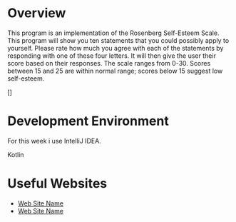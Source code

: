 # Overview

This program is an implementation of the Rosenberg
Self-Esteem Scale. This program will show you ten
statements that you could possibly apply to yourself.
Please rate how much you agree with each of the
statements by responding with one of these four letters.
It will then give the user their score based on their responses.
The scale ranges from 0-30. Scores between 15 and 25 are within normal range;
scores below 15 suggest low self-esteem.


[]

# Development Environment

For this week i use IntelliJ IDEA.

Kotlin

# Useful Websites
* [Web Site Name](https://www.w3schools.com/kotlin/kotlin_variables.php)
* [Web Site Name](https://beginnersbook.com/2018/09/kotlin-if-else-expression/)
